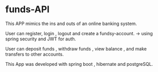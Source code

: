 # funds-API

This APP mimics the ins and outs of an online banking system. 

User can register, login , logout and create a fundsy-account. -> using spring security and JWT for auth.

User can deposit funds , withdraw funds , view balance , and make transfers to other accounts. 

This App was developed with spring boot , hibernate and postgreSQL.
